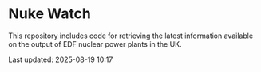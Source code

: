 # Nuke Watch

This repository includes code for retrieving the latest information available on the output of EDF nuclear power plants in the UK.

Last updated: 2025-08-19 10:17
